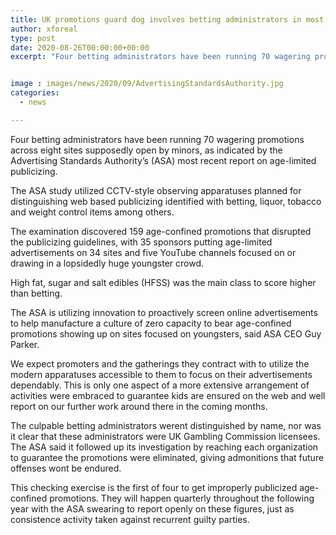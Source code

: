 ```yaml
---
title: UK promotions guard dog involves betting administrators in most recent report
author: xforeal 
type: post
date: 2020-08-26T00:00:00+00:00
excerpt: "Four betting administrators have been running 70 wagering promotions across eight sites supposedly open by minors, as indicated by the Advertising Standards Authority's (ASA) most recent report on age-limited advertising "


image : images/news/2020/09/AdvertisingStandardsAuthority.jpg
categories:
  - news

---
```

Four betting administrators have been running 70 wagering promotions across eight sites supposedly open by minors, as indicated by the Advertising Standards Authority&#8217;s (ASA) most recent report on age-limited publicizing. 

The ASA study utilized CCTV-style observing apparatuses planned for distinguishing web based publicizing identified with betting, liquor, tobacco and weight control items among others. 

The examination discovered 159 age-confined promotions that disrupted the publicizing guidelines, with 35 sponsors putting age-limited advertisements on 34 sites and five YouTube channels focused on or drawing in a lopsidedly huge youngster crowd. 

High fat, sugar and salt edibles (HFSS) was the main class to score higher than betting. 

The ASA is utilizing innovation to proactively screen online advertisements to help manufacture a culture of zero capacity to bear age-confined promotions showing up on sites focused on youngsters, said ASA CEO Guy Parker. 

We expect promoters and the gatherings they contract with to utilize the modern apparatuses accessible to them to focus on their advertisements dependably. This is only one aspect of a more extensive arrangement of activities were embraced to guarantee kids are ensured on the web and well report on our further work around there in the coming months. 

The culpable betting administrators werent distinguished by name, nor was it clear that these administrators were UK Gambling Commission licensees. The ASA said it followed up its investigation by reaching each organization to guarantee the promotions were eliminated, giving admonitions that future offenses wont be endured. 

This checking exercise is the first of four to get improperly publicized age-confined promotions. They will happen quarterly throughout the following year with the ASA swearing to report openly on these figures, just as consistence activity taken against recurrent guilty parties.